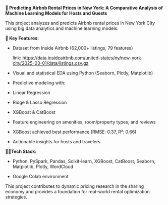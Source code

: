 **🏢 Predicting Airbnb Rental Prices in New York: A Comparative Analysis of Machine Learning Models for Hosts and Guests**

This project analyzes and predicts Airbnb rental prices in New York City using big data analytics and machine learning models. 

**🔑 Key Features:**

* Dataset from Inside Airbnb (62,000+ listings, 79 features)
  
     link: https://data.insideairbnb.com/united-states/ny/new-york-city/2025-03-01/data/listings.csv.gz

* Visual and statistical EDA using Python (Seaborn, Plotly, Matplotlib)

* Predictive modeling with:

* Linear Regression

* Ridge & Lasso Regression

* XGBoost & CatBoost

* Feature engineering on amenities, room/property types, and reviews

* XGBoost achieved best performance (RMSE: 0.37, R²: 0.66)

* Actionable insights for hosts and travelers

**👩‍💻Tech Stack:**

* Python, PySpark, Pandas, Scikit-learn, XGBoost, CatBoost, Seaborn, Matplotlib, Plotly, WordCloud

* Google Colab environment

This project contributes to dynamic pricing research in the sharing economy and provides a foundation for real-world rental optimization strategies.

